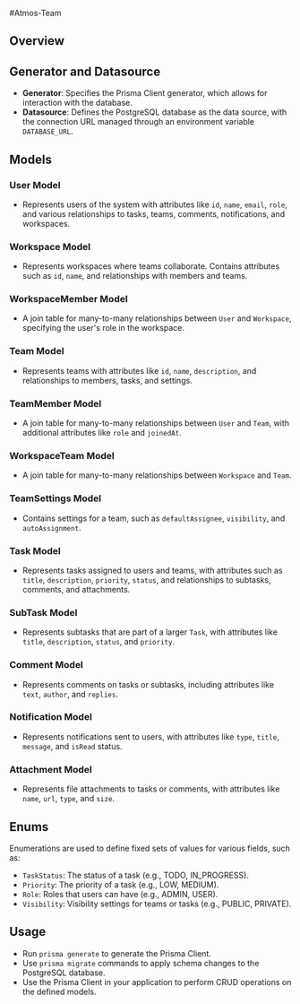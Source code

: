 #Atmos-Team

## Overview

## Generator and Datasource

- **Generator**: Specifies the Prisma Client generator, which allows for interaction with the database.
- **Datasource**: Defines the PostgreSQL database as the data source, with the connection URL managed through an environment variable `DATABASE_URL`.

## Models

### User Model

- Represents users of the system with attributes like `id`, `name`, `email`, `role`, and various relationships to tasks, teams, comments, notifications, and workspaces.

### Workspace Model

- Represents workspaces where teams collaborate. Contains attributes such as `id`, `name`, and relationships with members and teams.

### WorkspaceMember Model

- A join table for many-to-many relationships between `User` and `Workspace`, specifying the user's role in the workspace.

### Team Model

- Represents teams with attributes like `id`, `name`, `description`, and relationships to members, tasks, and settings.

### TeamMember Model

- A join table for many-to-many relationships between `User` and `Team`, with additional attributes like `role` and `joinedAt`.

### WorkspaceTeam Model

- A join table for many-to-many relationships between `Workspace` and `Team`.

### TeamSettings Model

- Contains settings for a team, such as `defaultAssignee`, `visibility`, and `autoAssignment`.

### Task Model

- Represents tasks assigned to users and teams, with attributes such as `title`, `description`, `priority`, `status`, and relationships to subtasks, comments, and attachments.

### SubTask Model

- Represents subtasks that are part of a larger `Task`, with attributes like `title`, `description`, `status`, and `priority`.

### Comment Model

- Represents comments on tasks or subtasks, including attributes like `text`, `author`, and `replies`.

### Notification Model

- Represents notifications sent to users, with attributes like `type`, `title`, `message`, and `isRead` status.

### Attachment Model

- Represents file attachments to tasks or comments, with attributes like `name`, `url`, `type`, and `size`.

## Enums

Enumerations are used to define fixed sets of values for various fields, such as:

- `TaskStatus`: The status of a task (e.g., TODO, IN_PROGRESS).
- `Priority`: The priority of a task (e.g., LOW, MEDIUM).
- `Role`: Roles that users can have (e.g., ADMIN, USER).
- `Visibility`: Visibility settings for teams or tasks (e.g., PUBLIC, PRIVATE).

## Usage

- Run `prisma generate` to generate the Prisma Client.
- Use `prisma migrate` commands to apply schema changes to the PostgreSQL database.
- Use the Prisma Client in your application to perform CRUD operations on the defined models.
